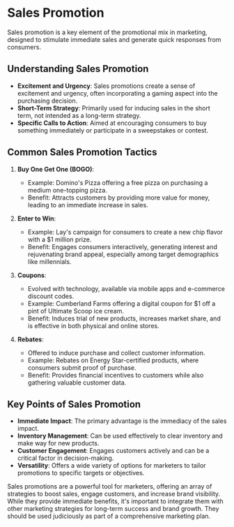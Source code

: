 # Sales Promotion


Sales promotion is a key element of the promotional mix in marketing, designed to stimulate immediate sales and generate quick responses from consumers. 

## Understanding Sales Promotion
- **Excitement and Urgency**: Sales promotions create a sense of excitement and urgency, often incorporating a gaming aspect into the purchasing decision.
- **Short-Term Strategy**: Primarily used for inducing sales in the short term, not intended as a long-term strategy.
- **Specific Calls to Action**: Aimed at encouraging consumers to buy something immediately or participate in a sweepstakes or contest.

## Common Sales Promotion Tactics
1. **Buy One Get One (BOGO)**:
   - Example: Domino's Pizza offering a free pizza on purchasing a medium one-topping pizza.
   - Benefit: Attracts customers by providing more value for money, leading to an immediate increase in sales.

2. **Enter to Win**:
   - Example: Lay's campaign for consumers to create a new chip flavor with a $1 million prize.
   - Benefit: Engages consumers interactively, generating interest and rejuvenating brand appeal, especially among target demographics like millennials.

3. **Coupons**:
   - Evolved with technology, available via mobile apps and e-commerce discount codes.
   - Example: Cumberland Farms offering a digital coupon for $1 off a pint of Ultimate Scoop ice cream.
   - Benefit: Induces trial of new products, increases market share, and is effective in both physical and online stores.

4. **Rebates**:
   - Offered to induce purchase and collect customer information.
   - Example: Rebates on Energy Star-certified products, where consumers submit proof of purchase.
   - Benefit: Provides financial incentives to customers while also gathering valuable customer data.

## Key Points of Sales Promotion
- **Immediate Impact**: The primary advantage is the immediacy of the sales impact.
- **Inventory Management**: Can be used effectively to clear inventory and make way for new products.
- **Customer Engagement**: Engages customers actively and can be a critical factor in decision-making.
- **Versatility**: Offers a wide variety of options for marketers to tailor promotions to specific targets or objectives.

Sales promotions are a powerful tool for marketers, offering an array of strategies to boost sales, engage customers, and increase brand visibility. While they provide immediate benefits, it's important to integrate them with other marketing strategies for long-term success and brand growth. They should be used judiciously as part of a comprehensive marketing plan.